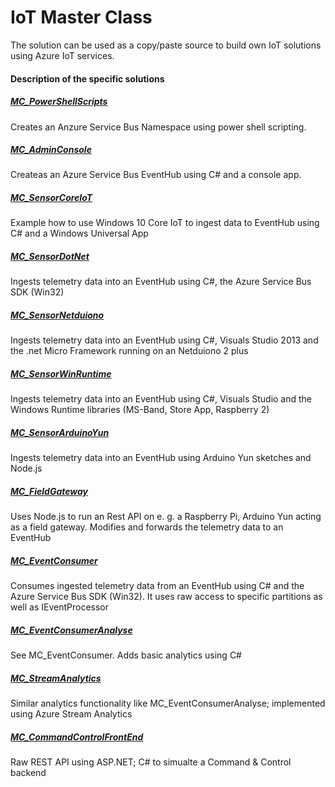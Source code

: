﻿IoT Master Class
================
The solution can be used as a copy/paste source to build own IoT solutions using Azure IoT services. 

#### Description of the specific solutions ####

##### [MC_PowerShellScripts](MC_PowerShellScripts/) #####
Creates an Anzure Service Bus Namespace using power shell scripting.
 
##### [MC_AdminConsole](MC_AdminConsole/) #####
Createas an Azure Service Bus EventHub using C# and a console app.

##### [MC_SensorCoreIoT](MC_SensorCoreIoT/) #####
Example how to use Windows 10 Core IoT to ingest data to EventHub using C# and a Windows Universal App 
 
##### [MC_SensorDotNet](MC_SensorDotNet/) #####
Ingests telemetry data into an EventHub using C#, the Azure Service Bus SDK (Win32)
 
##### [MC_SensorNetduiono](MC_SensorNetduino/) #####
Ingests telemetry data into an EventHub using C#, Visuals Studio 2013 and the .net Micro Framework running on an Netduiono 2 plus

##### [MC_SensorWinRuntime](MC_SensorWinRuntime/) #####
Ingests telemetry data into an EventHub using C#, Visuals Studio and the Windows Runtime libraries (MS-Band, Store App, Raspberry 2)

##### [MC_SensorArduinoYun](MC_SensorArduinoYun/) #####
Ingests telemetry data into an EventHub using Arduino Yun sketches and Node.js

##### [MC_FieldGateway](MC_FieldGateway/) #####
Uses Node.js to run an Rest API on e. g. a Raspberry Pi, Arduino Yun acting as a field gateway. Modifies and forwards the telemetry data to an EventHub

##### [MC_EventConsumer](MC_EventConsumer/) #####
Consumes ingested telemetry data from an EventHub using C# and the Azure Service Bus SDK (Win32).
It uses raw access to specific partitions as well as IEventProcessor

##### [MC_EventConsumerAnalyse](MC_EventConsumerAnalyse/) #####
See MC_EventConsumer. Adds basic analytics using C#

##### [MC_StreamAnalytics](MC_StreamAnalytics/) #####
Similar analytics functionality like MC_EventConsumerAnalyse; implemented using Azure Stream Analytics

##### [MC_CommandControlFrontEnd](MC_CommandControlFrontEnd/) #####
Raw REST API using ASP.NET; C# to simualte a Command & Control backend



 
 

